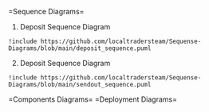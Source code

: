 =Sequence Diagrams=

1. Deposit Sequence Diagram

```plantuml
!include https://github.com/localtradersteam/Sequense-Diagrams/blob/main/deposit_sequence.puml
```

2. Deposit Sequence Diagram

```plantuml
!include https://github.com/localtradersteam/Sequense-Diagrams/blob/main/sendout_sequence.puml
```


=Components Diagrams=
=Deployment Diagrams=

